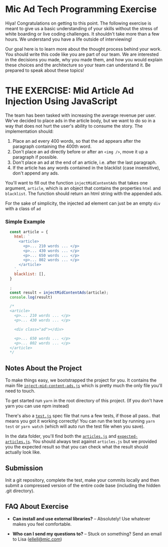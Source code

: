# Mic Ad Tech Programming Exercise

Hiya! Congratulations on getting to this point. The following exercise is meant to give us a basic understanding of your skills without the stress of white boarding or live coding challenges. It shouldn't take more than a few hours. We understand you have a life outside of interviewing!

Our goal here is to learn more about the thought process behind your work. You should write this code like you are part of our team. We are interested in the decisions you made, why you made them, and how you would explain these choices and the architecture so your team can understand it. Be prepared to speak about these topics! 

# THE EXERCISE: Mid Article Ad Injection Using JavaScript

The team has been tasked with increasing the average revenue per user. We've decided to place ads in the article body, but we want to do so in a way that does not hurt the user's ability to consume the story. The implementation should:

1. Place an ad every 400 words, so that the ad appears after the paragraph containing the 400th word.
2. Don't place an ad directly before or after an `<img />`, move it up a paragraph if possible.
3. Don't place an ad at the end of an article, i.e. after the last paragraph.
4. If the article has any words contained in the blacklist (case insensitive), don't append any ads.

You'll want to fill out the function `injectMidContentAds` that takes one argument, `article`, which is an object that contains the properties `html` and `blacklist`. The function should return an html string with the appended ads.

For the sake of simplicity, the injected ad element can just be an empty `div` with a class of `ad`

### Simple Example

```js
  const article = {
    html: `
      <article>
        <p>... 210 words ... </p>
        <p>... 430 words ... </p>
        <p>... 650 words ... </p>
        <p>... 802 words ... </p>
      </article>
    `,
    blacklist: [],
  }

  ;
  const result = injectMidContentAds(article);
  console.log(result)

  /*
  <article>
    <p>... 210 words ... </p>
    <p>... 430 words ... </p>

    <div class="ad"></div>

    <p>... 650 words ... </p>
    <p>... 802 words ... </p>
  </article>
  */
```

## Notes About the Project

To make things easy, we bootstrapped the project for you. It contains the main file [`inject-mid-content-ads.js`](https://github.com/micnews/ad-tech-project/blob/master/inject-mid-content-ads.js) which is pretty much the only file you'll need to touch.

To get started run `yarn` in the root directory of this project. (If you don't have yarn you can use npm instead)

There's also a [`test.js`](https://github.com/micnews/ad-tech-project/blob/master/test.js) spec file that runs a few tests, if those all pass.. that means you got it working correctly! You can run the test by running `yarn test` or `yarn watch` (which will auto run the test file when you save).

In the data folder, you'll find both the [`articles.js`](https://github.com/micnews/ad-tech-project/blob/master/data/articles.js) and [`expected-articles.js`](https://github.com/micnews/ad-tech-project/blob/master/data/expected-articles.js). You should always test against `articles.js` but we provided you the expected result so that you can check what the result should actually look like.

## Submission

Init a git repository, complete the test, make your commits locally and then submit a compressed version of the entire code base (including the hidden .git directory).

## FAQ About Exercise

* **Can install and use external libraries?** – Absolutely! Use whatever makes you feel comfortable.

* **Who can I send my questions to?** – Stuck on something? Send an email to Lisa (ellell@mic.com)
